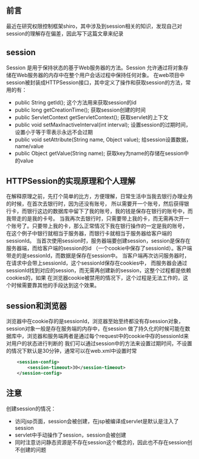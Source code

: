## 前言
最近在研究权限控制框架shiro，其中涉及到session相关的知识，发现自己对session的理解存在偏差，因此写下这篇文章来纪录
## session
Session 是用于保持状态的基于Web服务器的方法。Session 允许通过将对象存储在Web服务器的内存中在整个用户会话过程中保持任何对象。
在web项目中session被封装成HTTPSession接口，其中定义了操作和获取session的方法，常用的有： 
* public String getId(); 这个方法用来获取session的id
* public long getCreationTime(); 获取session创建的时间
* public ServletContext getServletContext(); 获取servlet的上下文
* public void setMaxInactiveInterval(int interval); 设置session的过期时间，设置小于等于零表示永远不会过期
* public void setAttribute(String name, Object value); 给session设置数据，name/value
* public Object getValue(String name); 获取key为name的存储在session中的value
## HTTPSession的实现原理和个人理解
在解释原理之前，先打个简单的比方，方便理解，日常生活中当我去银行办理业务的时候，在首次去银行时，因为还没有账号，
所以需要开一个账号，然后获得银行卡，而银行这边的数据库中留下了我的账号，我的钱是保存在银行的账号中，而我带走的是我的卡号。
当我再次去银行时，只需要带上我的卡，而无需再次开一个账号了。只要带上我的卡，那么正常情况下我在银行操作的一定是我的账号，
在这个例子中银行就相当于服务器，而银行卡就相当于服务器给客户端的sessionId。
当首次使用session时，服务器端要创建session，session是保存在服务器端，而给客户端的session的id
（一个cookie中保存了sessionId）。客户端带走的是sessionId，而数据是保存在session中。
当客户端再次访问服务器时，在请求中会带上sessionId，这个sessionId保存在cookies中，
而服务器会通过sessionId找到对应的session，而无需再创建新的session，这整个过程都是依赖cookies的，如果
在浏览器cookie被禁用的情况下，这个过程是无法工作的，这个时候需要靠其他的手段达到这个效果。
## session和浏览器
浏览器中在cookie存的是sessionId，浏览器至始至终都没有存session对象，session对象一般是存在服务端的内存中，在session
做了持久化的时候可能在数据库中，浏览器和服务端两者是通过每个request中的cookie中存的sessionId来对用户的状态进行判断的
我们可以通过session中的方法来设置过期时间，不设置的情况下默认是30分钟，通常可以在web.xml中设置时常
```xml
    <session-config>
        <session-timeout>30</session-timeout>
    </session-config>
```
## 注意
创建session的情况：
* 访问jsp页面，session会被创建，在jsp被编译成servlet是默认是注入了session
* servlet中手动操作了session，session会被创建
* 同时注意访问静态资源是不存在session这个概念的，因此也不存在session创不创建的问题


